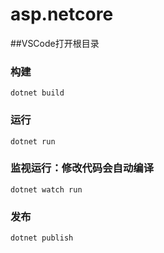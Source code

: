 # asp.netcore

##VSCode打开根目录

### 构建
```
dotnet build
```

### 运行
```
dotnet run
```

### 监视运行：修改代码会自动编译
```
dotnet watch run
```

### 发布
```
dotnet publish
```
